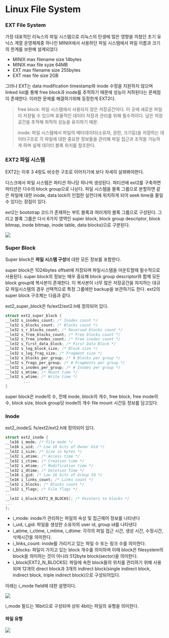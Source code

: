 # Linux File System

### EXT File System

가장 대표적인 리눅스의 파일 시스템으로 리눅스의 탄생에 많은 영향을 끼쳤던 초기 유닉스 계열 운영체제중 하나인 MINIX에서 사용하던 파일 시스템에서 파일 이름과 크기의 한계를 보완해 설계되었다

- MINIX max filename size 14bytes
- MINIX max file syze 64MB
- EXT max filename size 255bytes
- EXT max file size 2GB

그러나 EXT는 data modification timestamp와 inode 수정을 지원하지 않으며 linked list를 통해 free block과 inode를 추적하기 때문에 성능이 저하된다는 문제점이 존재한다. 이러한 문제를 해결하기위해 등장한게 EXT2다.

> free block: 파일 시스템에서 사용되지 않은 저장공간이다. 이 곳에 새로운 파일이 저장될 수 있으며 효율적인 데이터 저장과 관리를 위해 필수적이다. 남은 저장공간을 추적해 최적의 성능을 유지하기 때문.
>
> inode: 파일 시스템에서 파일의 메타데이터(소유자, 권한, 크기등)을 저장하는 데이터구조로 각 파일에 대한 중요한 정보들을 관리해 파일 접근과 조작을 가능하게 하며 실제 데이터 블록 위치를 참조한다.

### EXT2 파일 시스템

EXT2는 이후 3 4랑도 비슷한 구조로 이어지기에 보다 자세히 살펴봐야한다.

디스크에서 파일 시스템은 파티션 하나당 하나씩 생성된다. 파티션에 ext2를 구축하면 파티션은 다수의 block group으로 나뉜다. 파일 시스템을 블록 그룹으로 분할하면 같은 파일에 대한 inode, data lock이 인접한 실런더에 위치하게 되어 seek time을 줄일 수 있다는 장점이 있다.

ext2는 bootstrap 코드가 존재하는 부트 블록과 여러개의 블록 그룹으로 구성된다. 그리고 블록 그룹은 다시 6가지 영역인 super block, block group descriptor, block bitmap, inode bitmap, inode table, data blocks)으로 구분된다.

![](https://miro.medium.com/v2/resize:fit:1400/format:webp/0*pKWm_RvuEwbJ6rdr)

### Super Block

Super block은 **파일 시스템 구성**에 대한 모든 정보를 포함한다.

super block은 1024bytes offset에 저장되며 파일시스템을 마운트할때 필수적으로 사용된다. super block의 정보는 매우 중요해 block group descriptor와 함께 모든 block group에 복사본이 존재한다. 이 복사본이 너무 많은 저장공간을 차지하는 대규모 파일시스템의 경우 선택적으로 특정 그룹에만 backup을 보관하기도 한다. ext2의 super block 구조체는 다음과 같다.

ext2_super_block은 fs/ext2/ext2.h에 정의되어 있다.

```h
struct ext2_super_block {
__le32 s_inodes_count; /* Inodes count */
__le32 s_blocks_count; /* Blocks count */
__le32 s_r_blocks_count; /* Reserved blocks count */
__le32 s_free_blocks_count; /* Free blocks count */
__le32 s_free_inodes_count; /* Free inodes count */
__le32 s_first_data_block; /* First Data Block */
__le32 s_log_block_size; /* Block size */
__le32 s_log_frag_size; /* Fragment size */
__le32 s_blocks_per_group; /* # Blocks per group */
__le32 s_frags_per_group; /* # Fragments per group */
__le32 s_inodes_per_group; /* # Inodes per group */
__le32 s_mtime; /* Mount time */
__le32 s_wtime; /* Write time */
        ...
}
```

super block은 inode의 수, 전체 inode, block의 개수, free block, free inode의 수, block size, block group당 inode의 개수 file mount 시간등 정보를 담고있다.

### Inode

ext2_inode도 fs/ext2/ext2.h에 정의되어 있다.

```h
struct ext2_inode {
__le16 i_mode; /* File mode */
__le16 i_uid; /* Low 16 bits of Owner Uid */
__le32 i_size; /* Size in bytes */
__le32 i_atime; /* Access time */
__le32 i_ctime; /* Creation time */
__le32 i_mtime; /* Modification time */
__le32 i_dtime; /* Deletion Time */
__le16 i_gid; /* Low 16 bits of Group Id */
__le16 i_links_count; /* Links count */
__le32 i_blocks; /* Blocks count */
__le32 i_flags; /* File flags */
...
__le32 i_block[EXT2_N_BLOCKS]; /* Pointers to blocks */
...
};
```

- i_mode: inode가 관리하는 파일의 속성 및 접근제어 정보를 나타낸다
- i_uid, i_gid: 파일을 생성한 소유자의 user id, group id를 나타낸다
- i_atime, i_ctime, i_mtime, i_dtime: 각각의 파일 접근 시간, 생성 시간, 수정시간, 삭제시간을 의미한다.
- i_links_count: inode를 가리키고 있는 파일 수 또는 링크 수를 의미한다.
- i_blocks: 파일이 가지고 있는 block 개수를 의미하며 이때 block은 filesystem의 block을 의미하는 것이 아니라 512byte block(sector)을 의미한다.
- i_block[EXT2_N_BLOCKS]: 파일에 속한 block들의 위치를 관리하기 위해 사용되며 12개의 direct block과 3개의 indirect block(single indirect block, indirect block, triple indirect block)으로 구성되어있다.

아래는 i_mode field에 대한 설명이다.

![](https://miro.medium.com/v2/resize:fit:1400/format:webp/0*of7YW3mFqCTAqavf)

i_mode 필드는 16bit으로 구성되며 상위 4bit는 파일의 유형을 의미한다.

#### 파일 유형

![](https://miro.medium.com/v2/resize:fit:748/format:webp/1*sRfTNJ1x6B8VpA4e69MLaw.png)
